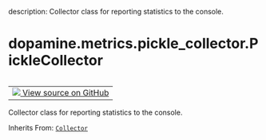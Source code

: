 description: Collector class for reporting statistics to the console.

<div itemscope itemtype="http://developers.google.com/ReferenceObject">
<meta itemprop="name" content="dopamine.metrics.pickle_collector.PickleCollector" />
<meta itemprop="path" content="Stable" />
</div>

# dopamine.metrics.pickle_collector.PickleCollector

<!-- Insert buttons and diff -->

<table class="tfo-notebook-buttons tfo-api nocontent" align="left">
<td>
  <a target="_blank" href="https://github.com/google/dopamine/tree/master/dopamine/metrics/pickle_collector.py#L27-L56">
    <img src="https://www.tensorflow.org/images/GitHub-Mark-32px.png" />
    View source on GitHub
  </a>
</td>
</table>



Collector class for reporting statistics to the console.

Inherits From: [`Collector`](../../../dopamine/metrics/collector/Collector.md)

<!-- Placeholder for "Used in" -->


